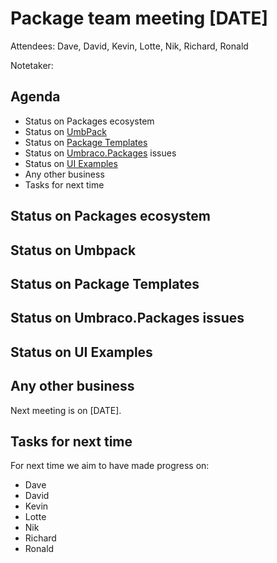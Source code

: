 # Package team meeting [DATE]
Attendees: Dave, David, Kevin, Lotte, Nik, Richard, Ronald

Notetaker: 

## Agenda
- Status on Packages ecosystem
- Status on [UmbPack](https://github.com/umbraco/UmbPack)
- Status on [Package Templates](https://github.com/umbraco/Package.Templates)
- Status on [Umbraco.Packages](https://github.com/umbraco/Umbraco.Packages) issues
- Status on [UI Examples](https://github.com/umbraco/UI-Examples)
- Any other business
- Tasks for next time

## Status on Packages ecosystem


## Status on Umbpack


## Status on Package Templates


## Status on Umbraco.Packages issues


## Status on UI Examples


## Any other business
Next meeting is on [DATE].

## Tasks for next time
For next time we aim to have made progress on:

- Dave
- David
- Kevin
- Lotte
- Nik
- Richard
- Ronald